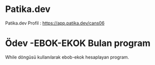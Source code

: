 # Patika.dev
Patika.dev Profil : https://app.patika.dev/cans06

# Ödev -EBOK-EKOK Bulan program
While döngüsü kullanılarak ebob-ekok hesaplayan program.